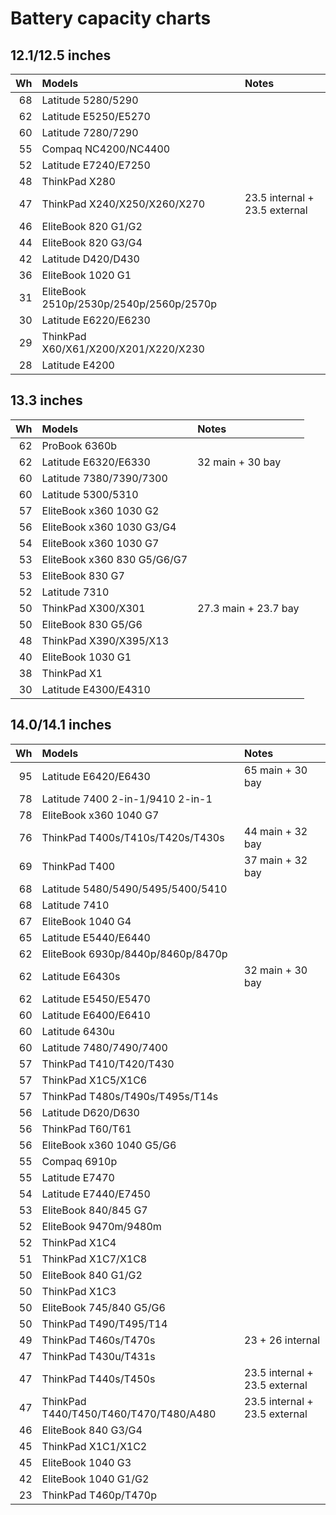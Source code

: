 # Battery capacity charts

## 12.1/12.5 inches

| Wh | Models                                  | Notes                         |
| -: | :-------------------------------------- | :---------------------------- |
| 68 | Latitude 5280/5290                      |                               |
| 62 | Latitude E5250/E5270                    |                               |
| 60 | Latitude 7280/7290                      |                               |
| 55 | Compaq NC4200/NC4400                    |                               |
| 52 | Latitude E7240/E7250                    |                               |
| 48 | ThinkPad X280                           |                               |
| 47 | ThinkPad X240/X250/X260/X270            | 23.5 internal + 23.5 external |
| 46 | EliteBook 820 G1/G2                     |                               |
| 44 | EliteBook 820 G3/G4                     |                               |
| 42 | Latitude D420/D430                      |                               |
| 36 | EliteBook 1020 G1                       |                               |
| 31 | EliteBook 2510p/2530p/2540p/2560p/2570p |                               |
| 30 | Latitude E6220/E6230                    |                               |
| 29 | ThinkPad X60/X61/X200/X201/X220/X230    |                               |
| 28 | Latitude E4200                          |                               |

## 13.3 inches

| Wh | Models                      | Notes                |
| -: | :-------------------------- | :------------------- |
| 62 | ProBook 6360b               |                      |
| 62 | Latitude E6320/E6330        | 32 main + 30 bay     |
| 60 | Latitude 7380/7390/7300     |                      |
| 60 | Latitude 5300/5310          |                      |
| 57 | EliteBook x360 1030 G2      |                      |
| 56 | EliteBook x360 1030 G3/G4   |                      |
| 54 | EliteBook x360 1030 G7      |                      |
| 53 | EliteBook x360 830 G5/G6/G7 |                      |
| 53 | EliteBook 830 G7            |                      |
| 52 | Latitude 7310               |                      |
| 50 | ThinkPad X300/X301          | 27.3 main + 23.7 bay |
| 50 | EliteBook 830 G5/G6         |                      |
| 48 | ThinkPad X390/X395/X13      |                      |
| 40 | EliteBook 1030 G1           |                      |
| 38 | ThinkPad X1                 |                      |
| 30 | Latitude E4300/E4310        |                      |

## 14.0/14.1 inches

| Wh | Models                                 | Notes                         |
| -: | :------------------------------------- | :---------------------------- |
| 95 | Latitude E6420/E6430                   | 65 main + 30 bay              |
| 78 | Latitude 7400 2-in-1/9410 2-in-1       |                               |
| 78 | EliteBook x360 1040 G7                 |                               |
| 76 | ThinkPad T400s/T410s/T420s/T430s       | 44 main + 32 bay              |
| 69 | ThinkPad T400                          | 37 main + 32 bay              |
| 68 | Latitude 5480/5490/5495/5400/5410      |                               |
| 68 | Latitude 7410                          |                               |
| 67 | EliteBook 1040 G4                      |                               |
| 65 | Latitude E5440/E6440                   |                               |
| 62 | EliteBook 6930p/8440p/8460p/8470p      |                               |
| 62 | Latitude E6430s                        | 32 main + 30 bay              |
| 62 | Latitude E5450/E5470                   |                               |
| 60 | Latitude E6400/E6410                   |                               |
| 60 | Latitude 6430u                         |                               |
| 60 | Latitude 7480/7490/7400                |                               |
| 57 | ThinkPad T410/T420/T430                |                               |
| 57 | ThinkPad X1C5/X1C6                     |                               |
| 57 | ThinkPad T480s/T490s/T495s/T14s        |                               |
| 56 | Latitude D620/D630                     |                               |
| 56 | ThinkPad T60/T61                       |                               |
| 56 | EliteBook x360 1040 G5/G6              |                               |
| 55 | Compaq 6910p                           |                               |
| 55 | Latitude E7470                         |                               |
| 54 | Latitude E7440/E7450                   |                               |
| 53 | EliteBook 840/845 G7                   |                               |
| 52 | EliteBook 9470m/9480m                  |                               |
| 52 | ThinkPad X1C4                          |                               |
| 51 | ThinkPad X1C7/X1C8                     |                               |
| 50 | EliteBook 840 G1/G2                    |                               |
| 50 | ThinkPad X1C3                          |                               |
| 50 | EliteBook 745/840 G5/G6                |                               |
| 50 | ThinkPad T490/T495/T14                 |                               |
| 49 | ThinkPad T460s/T470s                   | 23 + 26 internal              |
| 47 | ThinkPad T430u/T431s                   |                               |
| 47 | ThinkPad T440s/T450s                   | 23.5 internal + 23.5 external |
| 47 | ThinkPad T440/T450/T460/T470/T480/A480 | 23.5 internal + 23.5 external |
| 46 | EliteBook 840 G3/G4                    |                               |
| 45 | ThinkPad X1C1/X1C2                     |                               |
| 45 | EliteBook 1040 G3                      |                               |
| 42 | EliteBook 1040 G1/G2                   |                               |
| 23 | ThinkPad T460p/T470p                   |                               |
